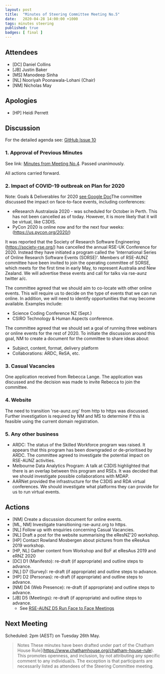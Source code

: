 ```yaml
---
layout: post
title:  "Minutes of Steering Committee Meeting No.5"
date:   2020-04-28 14:00:00 +1000
tags: minutes steering
published: true
badges: [ final ]
---
```


## Attendees
- [DC] Daniel Collins
- [JB] Justin Baker
- [MS] Manodeep Sinha 
- [NL] Nooriyah Poonawala-Lohani (Chair)
- [NM] Nicholas May

## Apologies
- [HP] Heidi Perrett

## Discussion
For the detailed agenda see: [GitHub Issue 10](https://github.com/rse-aunz/organisation/issues/10) 

### 1. Approval of Previous Minutes
See link: [Minutes from Meeting No.4](/2020/02/25/Minutes-of-SCM-04). Passed unanimously.

All actions carried forward.

### 2. Impact of COVID-19 outbreak on Plan for 2020

Note: Goals & Deliverables for 2020 [see Google Doc](https://docs.google.com/document/d/1a-OE1RMwG3LFwzAqQbfoQU8fRR-KShCyA_Pp9F9WVIg)The committee discussed the impact on face-to-face events, including conferences:

- eResearch Australasia 2020 - was scheduled for October in Perth. This has not been cancelled as of today. However, it is more likely that it will be virtual, like C3DIS.
- PyCon 2020 is online now and for the next four weeks: (https://us.pycon.org/2020/)

It was reported that the Society of Research Software Engineering (https://society-rse.org/) has cancelled the annual RSE-UK Conference for 2020. Instead they have initiated a program called the 'International Series of Online Research Software Events (SORSE)'. Members of RSE-AUNZ committee have been invited to join the operating committee of SORSE, which meets for the first time in early May, to represent Australia and New Zealand. We will advertise these events and call for talks via rse-aunz twitter a/c. 

The committee agreed that we should aim to co-locate with other online events. This will require us to decide on the type of events that we can run online. In addition, we will need to identify opportunities that may become available. Examples include:

- Science Coding Conference NZ (Sept.)
- CSIRO Technology & Human Aspects conference.

The committee agreed that we should set a goal of running three webinars or online events for the rest of 2020. To initiate the discussion around this goal, NM to create a document for the committee to share ideas about:

- Subject, content, format, delivery platform
- Collaborations: ARDC, ReSA, etc.

### 3. Casual Vacancies
One application received from Rebecca Lange. The application was discussed and the decision was made to invite Rebecca to join the committee.

### 4. Website

The need to transition 'rse-aunz.org' from http to https was discussed. Further investigation is required by NM and MS to determine if this is feasible using the current domain registration.

### 5. Any other business

- ARDC: The status of the Skilled Workforce program was raised. It appears that this program has been downgraded or de-prioritised by ARDC. The committee agreed to investigate the potential impact on RSE-AUNZ activities. 
- Melbourne Data Analytics Program: A talk at C3DIS highlighted that there is an overlap between this program and RSEs. It was decided that we should investigate possible collaborations with MDAP.
- AARNet provided the infrastructure for the C3DIS and RDA virtual conferences. We should investigate what platforms they can provide for us to run virtual events. 

## Actions
- [NM]	Create a discussion document for online events.
- [ML, NM]  Investigate transitioning rse-aunz.org to https.
- [NL]	Follow up with enquiries concerning Casual Vacancies.
- [NL]	Draft a post for the website summarising the eResNZ'20 workshop.
- [HP]	Contact Rowland Mosbergen about pictures from the eResAus 2019 workshop.
- [HP, NL]  Gather content from Workshop and BoF at eResAus 2019 and eRNZ 2020
- [DC]  	D1 (Manifesto): re-draft (if appropriate) and outline steps to advance.
- [NL]  	D7 (Survey): re-draft (if appropriate) and outline steps to advance.
- [HP]  	D2 (Personas): re-draft (if appropriate) and outline steps to advance.
- [NM] 	D4 (Web Presence): re-draft (if appropriate) and outline steps to advance.
- [JB]  	D5 (Meetings): re-draft (if appropriate) and outline steps to advance.
  - See [RSE-AUNZ D5 Run Face to Face Meetings](https://drive.google.com/open?id=1UVCYK9AhfJLTqavvTdWCkgB_yjkaUu8qUYqrElijolc)

## Next Meeting
Scheduled: 2pm (AEST) on Tuesday 26th May.

> Notes
> These minutes have been drafted under part of the Chatham House Rule](https://www.chathamhouse.org/chatham-house-rule). This promotes openness, and inclusion, by not attributing any specific 
> comment to any individual/s. The exception is that participants are necessarily listed as attendees of the Steering Committee meeting.